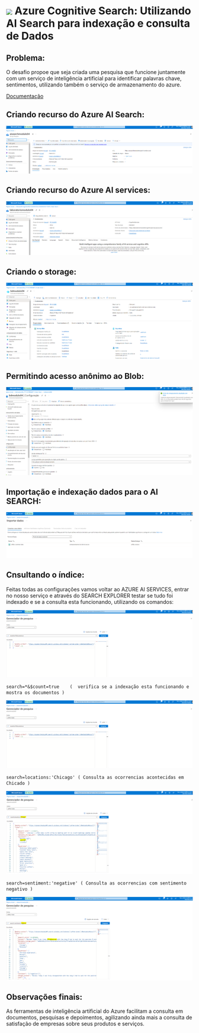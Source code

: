 <h1>
    <a href="https://www.dio.me/">
     <img align="center" width="60px" src="https://hermes.dio.me/lab_projects/badges/619af8f8-d138-4e40-9d48-fec7b318e44d.png"></a>
    <span> 
Azure Cognitive Search: Utilizando AI Search para indexação e consulta de Dados</span>
</h1>

## Problema:

O desafio propoe que seja criada uma pesquisa que funcione juntamente com um serviço de inteligência artificial para identificar palavras chave, sentimentos, utilizando também o serviço de armazenamento do azure.

[Documentação](https://microsoftlearning.github.io/mslearn-ai-fundamentals/Instructions/Labs/11-ai-search.html)

## Criando recurso do Azure AI Search:     

![alt text](img/01.PNG)

## Criando recurso do Azure AI services:      

![alt text](img/02.PNG)

## Criando o storage:      

![alt text](img/05.PNG)

## Permitindo acesso anônimo ao Blob:      

![alt text](img/06.PNG)


## Importação e indexação dados para o AI SEARCH:      

![alt text](img/08.PNG)

##  Cnsultando o índice:      

Feitas todas as configurações vamos voltar ao AZURE AI SERVICES, entrar no nosso serviço e através do SEARCH EXPLORER testar se tudo foi indexado e se a consulta esta funcionando, utilizando os comandos:

![alt text](img/09.PNG)

```
search=*&$count=true    (  verifica se a indexação esta funcionando e mostra os documentos )
```
![alt text](img/09.PNG)

```
search=locations:'Chicago' ( Consulta as ocorrencias acontecidas em Chicado )
```
![alt text](img/10.PNG)

```
search=sentiment:'negative' ( Consulta as ocorrencias com sentimento negativo )
```
![alt text](img/11.PNG)


## Observações finais:      

As ferramentas de inteligência artificial do Azure facilitam a consulta em documentos, pesquisas e depoimentos, agilizando ainda mais a consulta de satisfação de empresas sobre seus produtos e serviços.